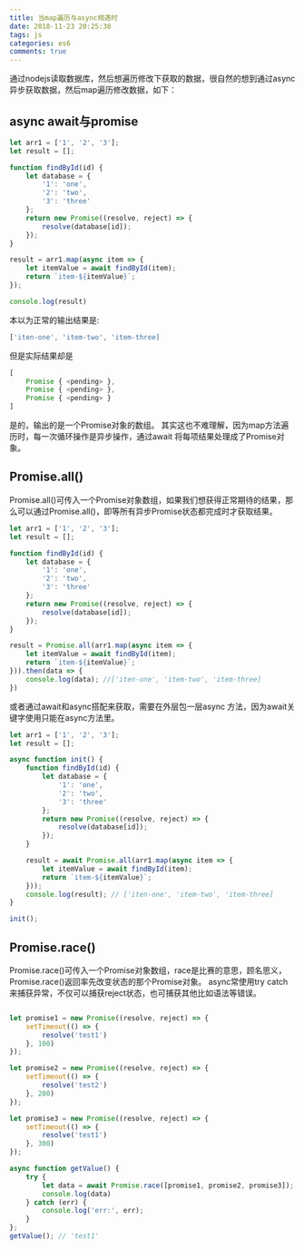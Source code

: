 ```yaml
---
title: 当map遍历与async相遇时
date: 2018-11-23 20:25:38
tags: js
categories: es6
comments: true
---
```


通过nodejs读取数据库，然后想遍历修改下获取的数据，很自然的想到通过async异步获取数据，然后map遍历修改数据，如下：
<!-- more -->

## async await与promise
```js
let arr1 = ['1', '2', '3'];
let result = [];

function findById(id) {
    let database = {
        '1': 'one',
        '2': 'two',
        '3': 'three'
    };
    return new Promise((resolve, reject) => {
        resolve(database[id]);
    });
}

result = arr1.map(async item => {
    let itemValue = await findById(item);
    return `item-${itemValue}`;
});

console.log(result)
```

本以为正常的输出结果是: 
```js
['iten-one', 'item-two', 'item-three]
```
但是实际结果却是
```js
[ 
    Promise { <pending> },
    Promise { <pending> },
    Promise { <pending> } 
]
```
是的，输出的是一个Promise对象的数组。
其实这也不难理解，因为map方法遍历时，每一次循环操作是异步操作，通过await 将每项结果处理成了Promise对象。

## Promise.all()
Promise.all()可传入一个Promise对象数组，如果我们想获得正常期待的结果，那么可以通过Promise.all()，即等所有异步Promise状态都完成时才获取结果。
```js
let arr1 = ['1', '2', '3'];
let result = [];

function findById(id) {
    let database = {
        '1': 'one',
        '2': 'two',
        '3': 'three'
    };
    return new Promise((resolve, reject) => {
        resolve(database[id]);
    });
}

result = Promise.all(arr1.map(async item => {
    let itemValue = await findById(item);
    return `item-${itemValue}`;
})).then(data => {
    console.log(data); //['iten-one', 'item-two', 'item-three]
})
```

或者通过await和async搭配来获取，需要在外层包一层async 方法，因为await关键字使用只能在async方法里。
```js
let arr1 = ['1', '2', '3'];
let result = [];

async function init() {
    function findById(id) {
        let database = {
            '1': 'one',
            '2': 'two',
            '3': 'three'
        };
        return new Promise((resolve, reject) => {
            resolve(database[id]);
        });
    }

    result = await Promise.all(arr1.map(async item => {
        let itemValue = await findById(item);
        return `item-${itemValue}`;
    }));
    console.log(result); // ['iten-one', 'item-two', 'item-three]
}

init();
```

## Promise.race()

Promise.race()可传入一个Promise对象数组，race是比赛的意思，顾名思义，Promise.race()返回率先改变状态的那个Promise对象。
async常使用try catch来捕获异常，不仅可以捕获reject状态，也可捕获其他比如语法等错误。

```js

let promise1 = new Promise((resolve, reject) => {
    setTimeout(() => {
        resolve('test1')
    }, 100)
});

let promise2 = new Promise((resolve, reject) => {
    setTimeout(() => {
        resolve('test2')
    }, 200)
});

let promise3 = new Promise((resolve, reject) => {
    setTimeout(() => {
        resolve('test1')
    }, 300)
});

async function getValue() {
    try {
        let data = await Promise.race([promise1, promise2, promise3]);
        console.log(data)
    } catch (err) {
        console.log('err:', err);
    }
};
getValue(); // 'test1'

```